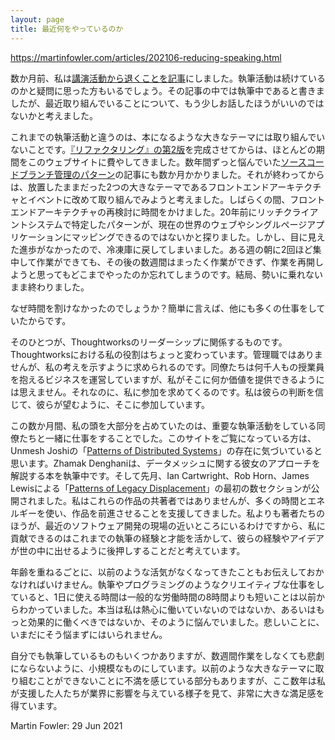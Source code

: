 ```yaml
---
layout: page
title: 最近何をやっているのか
---
```


<https://martinfowler.com/articles/202106-reducing-speaking.html>

<!-- A couple of months ago I announced that I was stepping back from speaking. A few people wondered whether I would still be writing. I did indicate in that article that I am, but I felt it may be worth saying a bit more about what I’m concentrating on these days. -->

数か月前、私は[講演活動から退くことを記事](https://martinfowler.com/articles/202106-reducing-speaking.html)にしました。執筆活動は続けているのかと疑問に思った方もいるでしょう。その記事の中では執筆中であると書きましたが、最近取り組んでいることについて、もう少しお話したほうがいいのではないかと考えました。

<!-- One thing that’s different to much of my writing life is that I’m not tackling a big writing topic, such as a book-length material. 
After I finished the second edition of Refactoring, 
    I spent most of the following year working on this website, 
	and then put a few months into my article on Branching Patterns, 
		which had been knocking on my brain for a few years. 
That done, 
	I fancied revisiting one of the two big topics I started exploring, 
but then put on ice in the mid oughts: 
	front-end architecture and events. 
For a while I spent some time revisiting front-end architecture, 
	exploring how patterns I’d identified with rich clients systems 20 years ago mapped into the current world of the web and single-page applications.
 But I ended up putting that back in the freezer because I wasn’t making palpable progress. 
I’d get a couple of solid mornings on it one week, 
	only to not be able to work on it again for a couple of weeks, 
	which meant I forgot where I was when I needed to pick it up again. 
I wasn’t able to get momentum, and without that I wasn’t getting anywhere. -->

これまでの執筆活動と違うのは、本になるような大きなテーマには取り組んでいないことです。[『リファクタリング』の第2版](https://martinfowler.com/books/refactoring.html)を完成させてからは、ほとんどの期間をこのウェブサイトに費やしてきました。数年間ずっと悩んでいた[ソースコードブランチ管理のパターン](/PatternsForManagingSourceCodeBranches)の記事にも数か月かかりました。それが終わってからは、放置したままだった2つの大きなテーマであるフロントエンドアーキテクチャとイベントに改めて取り組んでみようと考えました。しばらくの間、フロントエンドアーキテクチャの再検討に時間をかけました。20年前にリッチクライアントシステムで特定したパターンが、現在の世界のウェブやシングルページアプリケーションにマッピングできるのではないかと探りました。しかし、目に見えた進歩がなかったので、冷凍庫に戻してしまいました。ある週の朝に2回ほど集中して作業ができても、その後の数週間はまったく作業ができず、作業を再開しようと思ってもどこまでやったのか忘れてしまうのです。結局、勢いに乗れないまま終わりました。

<!-- Why wasn’t I able to spend time on these things? Simply put, plenty of other stuff I was working on. -->

なぜ時間を割けなかったのでしょうか？簡単に言えば、他にも多くの仕事をしていたからです。

<!-- Some of this being involved in Thoughtworks leadership. My role in Thoughtworks is odd, I don’t have any management responsibilities, 
but I’m often called to contribute my point of view. Watching how my colleagues run a business that employs thousands of people, 
	it seems inconceivable to me 
	that I have anything valuable to add. 
Yet they keep asking me to participate, 
	and I should trust their good judgment and be as involved as they wish. -->

そのひとつが、Thoughtworksのリーダーシップに関係するものです。Thoughtworksにおける私の役割はちょっと変わっています。管理職ではありませんが、私の考えを示すように求められるのです。同僚たちは何千人もの授業員を抱えるビジネスを運営していますが、私がそこに何か価値を提供できるようには思えません。それなのに、私に参加を求めてくるのです。私は彼らの判断を信じて、彼らが望むように、そこに参加しています。

<!-- The main thing that’s been occupying my brain in the last months 
	has been working with my colleagues 
	who are working on significant writing works. 
Those who follow this site will hopefully have noticed 
	Unmesh Joshi’s collection of Patterns of Distributed Systems. 
Zhamak Denghani is working on a book to describe her Data Mesh approach. 
And last month 
	I published the first few section of Ian Cartwright, Rob Horn, and James Lewis’s Patterns of Legacy Displacement. 
While I’m certainly not a co-author of any of these works, 
	I have put a lot of time and energy shepherding them forwards. 
These authors are much closer to the reality of software development these days than I am, 
	so I think I can contribute more by using what experience and talent I have in writing to get their experiences and ideas out into the world. -->

この数か月間、私の頭を大部分を占めていたのは、重要な執筆活動をしている同僚たちと一緒に仕事をすることでした。このサイトをご覧になっている方は、Unmesh Joshiの「[Patterns of Distributed Systems](https://martinfowler.com/articles/patterns-of-distributed-systems/)」の存在に気づいていると思います。Zhamak Denghaniは、データメッシュに関する彼女のアプローチを解説する本を執筆中です。そして先月、Ian Cartwright、Rob Horn、James Lewisによる「[Patterns of Legacy Displacement](https://martinfowler.com/articles/patterns-legacy-displacement/)」の最初の数セクションが公開されました。私はこれらの作品の共著者ではありませんが、多くの時間とエネルギーを使い、作品を前進させることを支援してきました。私よりも著者たちのほうが、最近のソフトウェア開発の現場の近いところにいるわけですから、私に貢献できるのはこれまでの執筆の経験と才能を活かして、彼らの経験やアイデアが世の中に出せるように後押しすることだと考えています。

<!-- I should also mention that I suspect 
I’m not as energetic as I used to be as I age. 
I’ve long known that when you’re doing very creative work, 
	such as writing or programming, 
    the useful hours you can do in a day is rather less than the accepted industrial eight. 
I’ve always been nagged by my conviction 
	that I’m not working as diligently or effectively as I ought to be. 
Sadly I’m not getting any better 
	at not letting that bug me. -->

年齢を重ねるごとに、以前のような活気がなくなってきたこともお伝えしておかなければいけません。執筆やプログラミングのようなクリエイティブな仕事をしていると、1日に使える時間は一般的な労働時間の8時間よりも短いことは以前からわかっていました。本当は私は熱心に働いていないのではないか、あるいはもっと効果的に働くべきではないか、そのように悩んでいました。悲しいことに、いまだにそう悩まずにはいられません。


<!-- I still have some writing of my own simmering, 
	but I’m keeping it small scale, 
so that it isn’t a tragedy 
	when its pushed aside for a few weeks. 
Part of me is frustrated that I can’t tackle a big topic like I used to, 
but I’ve gained an immense satisfaction 
	from seeing those I’ve helped 
	making an impact on the industry over the years. -->

自分でも執筆しているものもいくつかありますが、数週間作業をしなくても悲劇にならないように、小規模なものにしています。以前のような大きなテーマに取り組むことができないことに不満を感じている部分もありますが、ここ数年は私が支援した人たちが業界に影響を与えている様子を見て、非常に大きな満足感を得ています。


Martin Fowler: 29 Jun 2021
